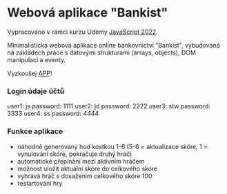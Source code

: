# Webová aplikace "Bankist"

Vypracováno v rámci kurzu Udemy [JavaScript 2022](https://www.udemy.com/share/101Wfe3@UU_sO7bHCOB5DskVqswTPSr2eV0ovdIGr6rsuhWSq1gkCF8cadYTIoAo8LLt7UczCw==/).

Minimalistická webová aplikace online bankovnictví "Bankist", vybudovaná na základech práce s datovými strukturami (arrays, objects), DOM manipulací a eventy.

Vyzkoušej [APP](https://ballaylukas.github.io/Game-Pig/)!

### Login údaje účtů
user1: js     password: 1111
user2: jd     password: 2222
user3: stw    password: 3333
user4: ss     password: 4444

### Funkce aplikace
* náhodně generovaný hod kostkou 1-6 (5-6 = aktualizace skóre, 1 = vynulování skóre, pokračuje druhý hráč)
* automatické přepínání mezi aktivním hráčem
* možnost uložit aktuální skóre do celkového skóre
* vyhrává hráč s dosažením celkového skóre 100
* restartování hry
